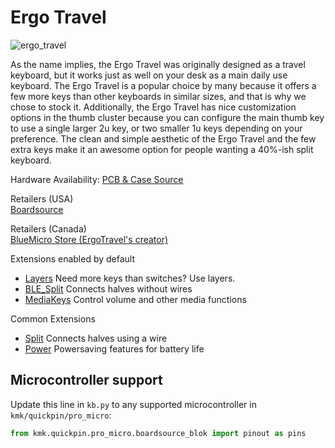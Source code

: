 # Ergo Travel

![ergo_travel](https://boardsource.imgix.net/fa53de62-fd37-4c75-8c5b-b4bec37927c1.jpg?raw=true)

As the name implies, the Ergo Travel was originally designed as a travel
keyboard, but it works just as well on your desk as a main daily use keyboard.
The Ergo Travel is a popular choice by many because it offers a few more keys
than other keyboards in similar sizes, and that is why we chose to stock it.
Additionally, the Ergo Travel has nice customization options in the thumb
cluster because you can configure the main thumb key to use a single larger 2u
key, or two smaller 1u keys depending on your preference. The clean and simple
aesthetic of the Ergo Travel and the few extra keys make it an awesome option
for people wanting a 40%-ish split keyboard.

Hardware Availability: [PCB & Case Source](https://github.com/jpconstantineau/ErgoTravel/blob/master/OrderingInstructions.md)  

Retailers (USA)  
[Boardsource](https://boardsource.xyz/store/5eed23430883e03ef9a69d6a)

Retailers (Canada)  
[BlueMicro Store (ErgoTravel's creator)](https://store.jpconstantineau.com/#/group/split_boards)    

Extensions enabled by default  
- [Layers](/docs/layers.md) Need more keys than switches? Use layers.
- [BLE_Split](/docs/split_keyboards.md) Connects halves without wires
- [MediaKeys](/docs/media_keys.md) Control volume and other media functions

Common Extensions
- [Split](/docs/split_keyboards.md) Connects halves using a wire
- [Power](/docs/power.md) Powersaving features for battery life


## Microcontroller support

Update this line in `kb.py` to any supported microcontroller in `kmk/quickpin/pro_micro`:

```python
from kmk.quickpin.pro_micro.boardsource_blok import pinout as pins
```
